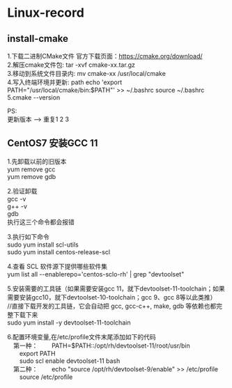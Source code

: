 # Linux-record

## install-cmake
1.下载二进制CMake文件 官方下载页面：https://cmake.org/download/  
2.解压cmake文件包: tar -xvf cmake-xx.tar.gz  
3.移动到系统文件目录内: mv cmake-xx /usr/local/cmake  
4.写入终端环境并更新: path echo 'export PATH="/usr/local/cmake/bin:$PATH"' >> ~/.bashrc source ~/.bashrc  
5.cmake --version  

PS:  
更新版本 --> 重复1 2 3


## CentOS7 安装GCC 11
1.先卸载以前的旧版本  
yum remove gcc  
yum remove gdb  
  
2.验证卸载  
gcc -v  
g++ -v  
gdb  
执行这三个命令都会报错  

3.执行如下命令  
sudo yum install scl-utils  
sudo yum install centos-release-scl  

4.查看 SCL 软件源下提供哪些软件集  
yum list all --enablerepo='centos-sclo-rh' | grep "devtoolset"  

5.安装需要的工具链（如果需要安装gcc 11，就下devtoolset-11-toolchain；如果需要安装gcc10，就下devtoolset-10-toolchain；gcc 9、gcc 8等以此类推）  
//直接下载开发的工具链，它会自动把 gcc, gcc-c++, make, gdb 等依赖也都完整下载下来  
sudo yum install -y devtoolset-11-toolchain  

6.配置环境变量,在/etc/profile文件末尾添加如下的代码  
&ensp;&ensp;第一种：
&ensp;&ensp;&ensp;&ensp;PATH=$PATH::/opt/rh/devtoolset-11/root/usr/bin  
&ensp;&ensp;&ensp;&ensp;export PATH  
&ensp;&ensp;&ensp;&ensp;sudo scl enable devtoolset-11 bash  
&ensp;&ensp;第二种：
&ensp;&ensp;&ensp;&ensp;echo "source /opt/rh/devtoolset-9/enable" >> /etc/profile  
&ensp;&ensp;&ensp;&ensp;source /etc/profile  




